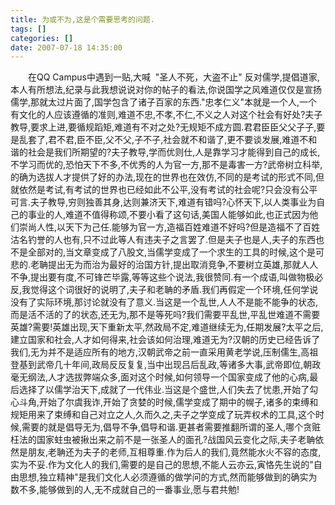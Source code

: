 ```yaml
---
title: 为或不为,这是个需要思考的问题.
tags: []
categories: []
date: 2007-07-18 14:35:00 
---
```



&emsp;&emsp;在QQ Campus中遇到一贴,大喊  "圣人不死，大盗不止" 反对儒学,提倡道家,本人有所想法,纪录与此我想说说对你的帖子的看法,你说国学之风难道仅仅是宣扬儒学,那就太过片面了,国学包含了诸子百家的东西."忠孝仁义"本就是一个人,一个有文化的人应该遵循的准则,难道不忠,不孝,不仁,不义之人对这个社会有好处?夫子教导,要求上进,要循规蹈矩,难道有不对之处?无规矩不成方圆.君君臣臣父父子子,要是乱套了,君不君,臣不臣,父不父,子不子,社会就不和谐了,更不要谈发展,难道不和谐的社会是我们所期望的?夫子教导,学而优则仕,人是靠学习才能得到自己的成长,不学习而优的,恐怕天下不多,不优秀的人为官一方,那不是毒害一方?武帝树立科举,的确为选拔人才提供了好的办法,现在的世界也在效仿,不同的是考试的形式不同,但就依然是考试,有考试的世界也已经如此不公平,没有考试的社会呢?只会没有公平可言.夫子教导,穷则独善其身,达则兼济天下,难道有错吗?心怀天下,以人类事业为自己的事业的人,难道不值得称颂,不要小看了这句话,美国人能够如此,也正式因为他们崇尚人性,以天下为己任.能够为官一方,造福百姓难道不好吗?但是造福不了百姓沽名钓誉的人也有,只不过此等人有违夫子之言罢了.但是夫子也是人,夫子的东西也不是全部对的,当文章变成了八股文,当儒学变成了一个求生的工具的时候,这个是可悲的.老聃提出无为而治为最好的治国方针,提出取消竞争,不要树立英雄,那就人人不争,提出要有度,不可锋芒毕露,等等这些个说法,我很赞同.有一个成语,叫做物极必反,我觉得这个词很好的说明了,夫子和老聃的矛盾.我们再假定一个环境,任何学说没有了实际环境,那讨论就没有了意义.当这是一个乱世,人人不是能不能争的状态,而是活不活的了的状态,还无为,那不是等死吗?我们需要平乱世,平乱世难道不需要英雄?需要!英雄出现,天下重新太平,然政局不定,难道继续无为,任期发展?太平之后,建立国家和社会,人才如何得来,社会该如何治理,难道无为?汉朝的历史已经告诉了我们,无为并不是适应所有的地方,汉朝武帝之前一直采用黄老学说,压制儒生,高祖登基到武帝几十年间,政局反反复复,当中出现吕后乱政,等诸多大事,武帝即位,朝政毫无纲法,人才选拔弊端众多,面对这个时候,如何领导一个国家变成了他的心病,最后选择了以儒学治天下,成就了一代伟业.当这是个盛世,人们失去了忧患,开始了勾心斗角,开始了尔虞我诈,开始了贪婪的时候,儒学变成了期中的幌子,诸多的束缚和规矩用来了束缚和自己对立之人,久而久之,夫子之学变成了玩弄权术的工具,这个时候,需要的就是倡导无为,倡导不争,倡导和谐.更甚者需要推翻所谓的圣人,哪个贪赃枉法的国家蛀虫被揪出来之前不是一张圣人的面孔?战国风云变化之际,夫子老聃依然是朋友,老聃还为夫子的老师,互相尊重.作为后人的我们,竟然能水火不容的态度,实为不妥.作为文化人的我们,需要的是自己的思想,不能人云亦云,寅恪先生说的"自由思想,独立精神"是我们文化人必须遵循的做学问的方式,然而能够做到的确实为数不多,能够做到的人,无不成就自己的一番事业,愿与君共勉!